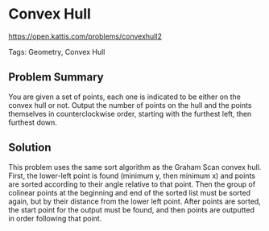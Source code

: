 # Convex Hull
https://open.kattis.com/problems/convexhull2

Tags: Geometry, Convex Hull

## Problem Summary
You are given a set of points, each one is indicated to be either on the convex hull or not. Output the number of points on the hull and the points themselves in counterclockwise order, starting with the furthest left, then furthest down.

## Solution
This problem uses the same sort algorithm as the Graham Scan convex hull. First, the lower-left point is found (minimum y, then minimum x) and points are sorted according to their angle relative to that point. Then the group of colinear points at the beginning and end of the sorted list must be sorted again, but by their distance from the lower left point. After points are sorted, the start point for the output must be found, and then points are outputted in order following that point.